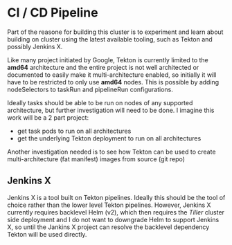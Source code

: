 # CI / CD Pipeline

Part of the reasone for building this cluster is to experiment and learn about building on cluster using the latest available tooling, such as Tekton and possibly Jenkins X.

Like many project initiated by Google, Tekton is currently limited to the **amd64** architecture and the entire project is not well architected or documented to easily make it multi-architecture enabled, so initially it will have to be restricted to only use **amd64** nodes.  This is possible by adding nodeSelectors to taskRun and pipelineRun configurations.

Ideally tasks should be able to be run on nodes of any supported architecture, but further investigation will need to be done.  I imagine this work will be a 2 part project:

- get task pods to run on all architectures
- get the underlying Tekton deployment to run on all architectures

Another investigation needed is to see how Tekton can be used to create multi-architecture (fat manifest) images from source (git repo)

## Jenkins X

Jenkins X is a tool built on Tekton pipelines.  Ideally this should be the tool of choice rather than the lower level Tekton pipelines.  However, Jenkins X currently requires backlevel Helm (v2), which then requires the *Tiller* cluster side deployment and I do not want to downgrade Helm to support Jenkins X, so until the Jankins X project can resolve the backlevel dependency Tekton will be used directly.